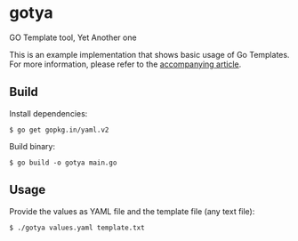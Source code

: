 # gotya
GO Template tool, Yet Another one

This is an example implementation that shows basic usage of Go Templates. For more information, please refer to the [accompanying article](https://froschbach.io/articles/gotya-go-templates/).

## Build

Install dependencies:

```
$ go get gopkg.in/yaml.v2
```

Build binary:

```
$ go build -o gotya main.go
```

## Usage

Provide the values as YAML file and the template file (any text file):

```
$ ./gotya values.yaml template.txt
```
